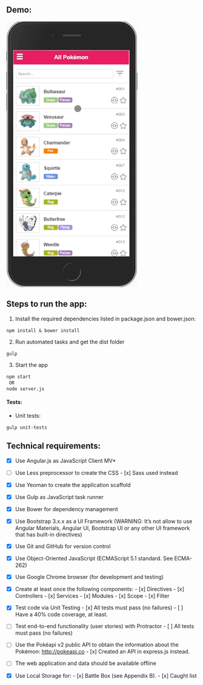 ## Demo:

![Demo](demo.gif)

## Steps to run the app:

1. Install the required dependencies listed in package.json and bower.json:

 ```
 npm install & bower install
 ```

2. Run automated tasks and get the dist folder

 ```
 gulp
 ```

3. Start the app

 ```
 npm start
  OR
 node server.js
 ```

#### Tests:

- Unit tests:

 ```
 gulp unit-tests
 ```


## Technical requirements:

- [x] Use Angular.js as JavaScript Client MV*
- [ ] Use Less  preprocessor to create the CSS 
      - [x] Sass used instead
- [x] Use Yeoman to create the application scaffold
- [x] Use Gulp as JavaScript task runner
- [x] Use Bower for dependency management
- [x] Use Bootstrap 3.x.x as a UI Framework (WARNING: It’s not allow to use Angular Materials, Angular UI, Bootstrap UI or any other UI framework that has built-in directives)
- [x] Use Git and GitHub for version control
- [x] Use Object-Oriented JavaScript (ECMAScript 5.1 standard. See ECMA-262)
- [x] Use Google Chrome browser (for development and testing)
- [x] Create at least once the following components:
      - [x] Directives
      - [x] Controllers
      - [x] Services
      - [x] Modules
      - [x] Scope
      - [x] Filter
- [x] Test code via Unit Testing
      - [x] All tests must pass (no failures)
      - [ ] Have a 40% code coverage, at least.
- [ ] Test end-to-end functionality (user stories) with Protractor
      - [ ] All tests must pass (no failures)
- [ ] Use the Pokéapi v2 public API to obtain the information about the Pokémon: http://pokeapi.co
      - [x] Created an API in express.js instead.
- [ ] The web application and data should be available offline
- [x] Use Local Storage for:
      - [x] Battle Box (see Appendix B).
      - [x] Caught list

